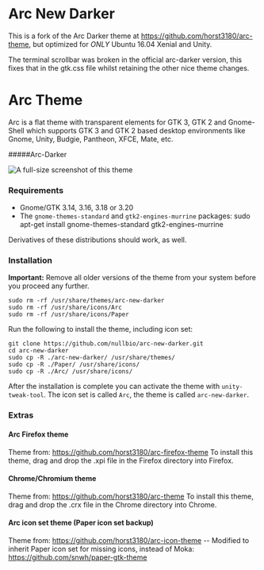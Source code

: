 # Arc New Darker

This is a fork of the Arc Darker theme at https://github.com/horst3180/arc-theme, but optimized for *ONLY* Ubuntu 16.04 Xenial and Unity.

The terminal scrollbar was broken in the official arc-darker version, this fixes that in the gtk.css file whilst retaining the other nice theme changes.

# Arc Theme

Arc is a flat theme with transparent elements for GTK 3, GTK 2 and Gnome-Shell which supports GTK 3 and GTK 2 based desktop environments like Gnome, Unity, Budgie, Pantheon, XFCE, Mate, etc.

#####Arc-Darker

![A full-size screenshot of this theme](http://i.imgur.com/43l2MeY.png)

### Requirements

* Gnome/GTK 3.14, 3.16, 3.18 or 3.20
* The `gnome-themes-standard` and `gtk2-engines-murrine` packages:
  sudo apt-get install gnome-themes-standard gtk2-engines-murrine

Derivatives of these distributions should work, as well.

### Installation

**Important:** Remove all older versions of the theme from your system before you proceed any further.

    sudo rm -rf /usr/share/themes/arc-new-darker
    sudo rm -rf /usr/share/icons/Arc
    sudo rm -rf /usr/share/icons/Paper

Run the following to install the theme, including icon set:

    git clone https://github.com/nullbio/arc-new-darker.git
    cd arc-new-darker
    sudo cp -R ./arc-new-darker/ /usr/share/themes/
    sudo cp -R ./Paper/ /usr/share/icons/
    sudo cp -R ./Arc/ /usr/share/icons/

After the installation is complete you can activate the theme with `unity-tweak-tool`. The icon set is called `Arc`, the theme is called `arc-new-darker`.

### Extras

#### Arc Firefox theme
Theme from: https://github.com/horst3180/arc-firefox-theme
To install this theme, drag and drop the .xpi file in the Firefox directory into Firefox.

#### Chrome/Chromium theme
Theme from: https://github.com/horst3180/arc-theme
To install this theme, drag and drop the .crx file in the Chrome directory into Chrome.

#### Arc icon set theme (Paper icon set backup)
Theme from: https://github.com/horst3180/arc-icon-theme -- Modified to inherit Paper icon set for missing icons, instead of Moka: https://github.com/snwh/paper-gtk-theme
